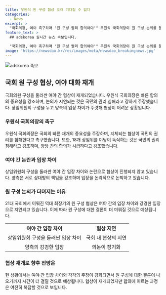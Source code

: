 ```yaml
---
title: 우원식 원 구성 협상 오래 기다릴 수 없다
categories:
  - News
excerpt: >
  "국회의장, 여야 촉구하며 '원 구성 빨리 합의해야'" 우원식 국회의장이 원 구성 논의를 둘러싼 여야 간 갈등에 촉구했다. 더불어민주당의 본회의 요청을 거부한 우 의장은 국민의 권리 침해로 지적하며, 18개 상임위 독식을 우려하는 발언을 전했다. 여야는 서로 책임 전가하며 공방을 이어가고 있으나, 원 구성이 이번 주내에 합의될 것으로 예상된다.
feature_text: >
  ## adskorea 실시간 뉴스 속보입니다.

  "국회의장, 여야 촉구하며 '원 구성 빨리 합의해야'" 우원식 국회의장이 원 구성 논의를 둘러싼 여야 간 갈등에 촉구했다. 더불어민주당의 본회의 요청을 거부한 우 의장은 국민의 권리 침해로 지적하며, 18개 상임위 독식을 우려하는 발언을 전했다. 여야는 서로 책임 전가하며 공방을 이어가고 있으나, 원 구성이 이번 주내에 합의될 것으로 예상된다.
image: 'https://newsdao.kr/res/images/meta/newsdao_breakingnews.jpg'
---
```


<p><img src="https://newsdao.kr/res/images/meta/newsdao_breakingnews.jpg" alt="adskorea 속보" /></p>

<h2 data-ke-size="size26">국회 원 구성 협상, 여야 대화 재개</h2>

<p data-ke-size="size16">국회의원 구성을 둘러싼 여야 간 협상이 재개되었습니다. 우원식 국회의장은 빠른 합의의 중요성을 강조하며, 논의가 지연되는 것은 국민의 권리 침해라고 강하게 주장했습니다. 상임위원회 구성을 두고 양측의 입장 차이가 뚜렷해 협상이 어려운 상황입니다.</p>

<h3>우원식 국회의장의 촉구</h3>

<p data-ke-size="size16">우원식 국회의장은 국회의 빠른 재개의 중요성을 주장하며, 지체되는 협상이 국민의 권리를 침해한다고 촉구했습니다. 또한, 18개 상임위를 야당이 독식하는 것은 국민의 권리 침해라고 강조하며, 양당 간의 합의가 시급하다고 강조했습니다.</p>

<h3>여야 간 논란과 입장 차이</h3>

<p data-ke-size="size16">상임위원회 구성을 둘러싼 여야 간 입장 차이와 논란으로 협상이 진행되지 않고 있습니다. 양측은 서로 상대방의 책임을 강조하며 입장을 논리적으로 논박하고 있습니다.</p>

<h3>원 구성 논의가 더뎌지는 이유</h3>

<p data-ke-size="size16">21대 국회에서 이뤄진 역대 최장기의 원 구성 협상은 여야 간의 입장 차이와 강경한 입장으로 지연되고 있습니다. 이에 따라 원 구성에 대한 결론이 더 미뤄질 것으로 예상됩니다. </p>

<table>
    <tr>
        <td style="text-align: center; height: 17px;"><b>여야 간 입장 차이</b></td>
        <td style="text-align: center; height: 17px;"><b>협상 지연</b></td>
    </tr>
    <tr>
        <td style="text-align: center; height: 17px;">상임위원회 구성을 둘러싼 입장 차이</td>
        <td style="text-align: center; height: 17px;">국회 내 협상의 지연</td>
    </tr>
    <tr>
        <td style="text-align: center; height: 17px;">양측의 강경한 입장</td>
        <td style="text-align: center; height: 17px;">의논이 장기화</td>
    </tr>
</table>

<h3>협상 재개로 향후 전망은</h3>

<p data-ke-size="size16">현 상황에서는 여야 간 입장 차이와 각각의 주장이 강화되면서 원 구성에 대한 결론이 나오기까지 시간이 더 걸릴 것으로 예상됩니다. 협상이 재개되었지만 합의에 이르는 과정은 여전히 복잡할 것으로 보입니다.</p>

